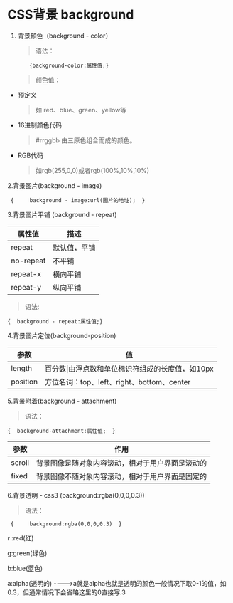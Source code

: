 # CSS背景 background

1. 背景颜色（background - color）

   > 语法：

   ​	`   {background-color:属性值;}`

   > 颜色值：

 - 预定义

   > 如 red、blue、green、yellow等

 - 16进制颜色代码

   > \#rrggbb  由三原色组合而成的颜色。

- RGB代码

  > 如rgb(255,0,0)或者rgb(100%,10%,10%)

 2.背景图片(background - image)

` {		background - image:url(图片的地址);	}`

 3.背景图片平铺 (background - repeat)

| 属性值    | 描述         |
| --------- | ------------ |
| repeat    | 默认值，平铺 |
| no-repeat | 不平铺       |
| repeat-x  | 横向平铺     |
| repeat-y  | 纵向平铺     |

>  语法:

`{	background - repeat:属性值;}`

 4.背景图片定位(background-position)

| 参数     | 值                                               |
| -------- | ------------------------------------------------ |
| length   | 百分数\|由浮点数和单位标识符组成的长度值，如10px |
| position | 方位名词：top、left、right、bottom、center       |

 5.背景附着(background - attachment)

> 语法：

`{	background-attachment:属性值;	}`

| 参数   | 作用                                             |
| ------ | ------------------------------------------------ |
| scroll | 背景图像是随对象内容滚动，相对于用户界面是滚动的 |
| fixed  | 背景图像不随对象内容滚动，相对于用户界面是固定的 |

 6.背景透明 - css3  (background:rgba(0,0,0,0.3))

> 语法：

` { 	background:rgba(0,0,0,0.3)	}`

r :red(红)

g:green(绿色)

b:blue(蓝色)

a:alpha(透明的) ---->a就是alpha也就是透明的颜色一般情况下取0-1的值，如0.3，但通常情况下会省略这里的0直接写.3